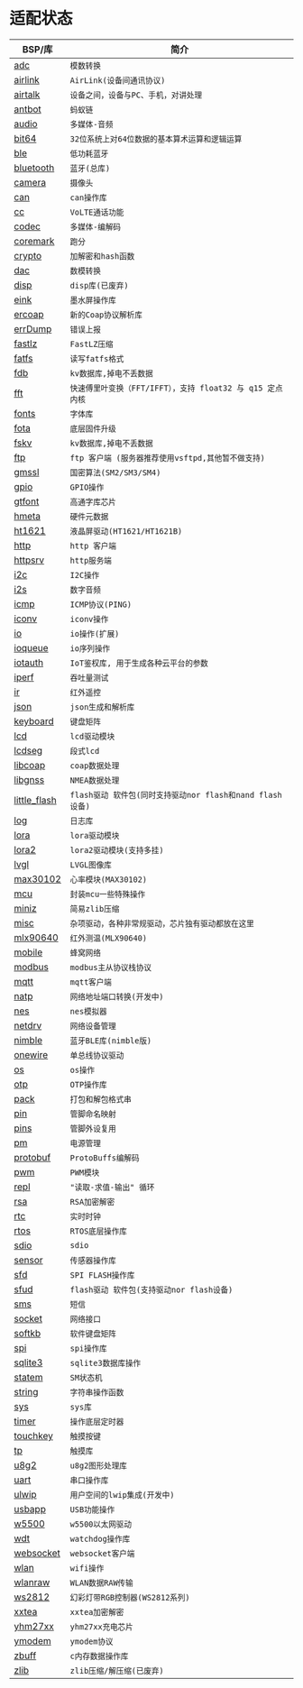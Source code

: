 # 适配状态

|BSP/库|简介|
|---|---|
|[adc](adc.md)|`模数转换`|
|[airlink](airlink.md)|`AirLink(设备间通讯协议)`|
|[airtalk](airtalk.md)|`设备之间，设备与PC、手机，对讲处理`|
|[antbot](antbot.md)|`蚂蚁链`|
|[audio](audio.md)|`多媒体-音频`|
|[bit64](bit64.md)|`32位系统上对64位数据的基本算术运算和逻辑运算`|
|[ble](ble.md)|`低功耗蓝牙`|
|[bluetooth](bluetooth.md)|`蓝牙(总库)`|
|[camera](camera.md)|`摄像头`|
|[can](can.md)|`can操作库`|
|[cc](cc.md)|`VoLTE通话功能`|
|[codec](codec.md)|`多媒体-编解码`|
|[coremark](coremark.md)|`跑分`|
|[crypto](crypto.md)|`加解密和hash函数`|
|[dac](dac.md)|`数模转换`|
|[disp](disp.md)|`disp库(已废弃)`|
|[eink](eink.md)|`墨水屏操作库`|
|[ercoap](ercoap.md)|`新的Coap协议解析库`|
|[errDump](errDump.md)|`错误上报`|
|[fastlz](fastlz.md)|`FastLZ压缩`|
|[fatfs](fatfs.md)|`读写fatfs格式`|
|[fdb](fdb.md)|`kv数据库,掉电不丢数据`|
|[fft](fft.md)|`快速傅里叶变换（FFT/IFFT），支持 float32 与 q15 定点内核`|
|[fonts](fonts.md)|`字体库`|
|[fota](fota.md)|`底层固件升级`|
|[fskv](fskv.md)|`kv数据库,掉电不丢数据`|
|[ftp](ftp.md)|`ftp 客户端 (服务器推荐使用vsftpd,其他暂不做支持)`|
|[gmssl](gmssl.md)|`国密算法(SM2/SM3/SM4)`|
|[gpio](gpio.md)|`GPIO操作`|
|[gtfont](gtfont.md)|`高通字库芯片`|
|[hmeta](hmeta.md)|`硬件元数据`|
|[ht1621](ht1621.md)|`液晶屏驱动(HT1621/HT1621B)`|
|[http](http.md)|`http 客户端`|
|[httpsrv](httpsrv.md)|`http服务端`|
|[i2c](i2c.md)|`I2C操作`|
|[i2s](i2s.md)|`数字音频`|
|[icmp](icmp.md)|`ICMP协议(PING)`|
|[iconv](iconv.md)|`iconv操作`|
|[io](io.md)|`io操作(扩展)`|
|[ioqueue](ioqueue.md)|`io序列操作`|
|[iotauth](iotauth.md)|`IoT鉴权库, 用于生成各种云平台的参数`|
|[iperf](iperf.md)|`吞吐量测试`|
|[ir](ir.md)|`红外遥控`|
|[json](json.md)|`json生成和解析库`|
|[keyboard](keyboard.md)|`键盘矩阵`|
|[lcd](lcd.md)|`lcd驱动模块`|
|[lcdseg](lcdseg.md)|`段式lcd`|
|[libcoap](libcoap.md)|`coap数据处理`|
|[libgnss](libgnss.md)|`NMEA数据处理`|
|[little_flash](little_flash.md)|`flash驱动 软件包(同时支持驱动nor flash和nand flash设备)`|
|[log](log.md)|`日志库`|
|[lora](lora.md)|`lora驱动模块`|
|[lora2](lora2.md)|`lora2驱动模块(支持多挂)`|
|[lvgl](lvgl.md)|`LVGL图像库`|
|[max30102](max30102.md)|`心率模块(MAX30102)`|
|[mcu](mcu.md)|`封装mcu一些特殊操作`|
|[miniz](miniz.md)|`简易zlib压缩`|
|[misc](misc.md)|`杂项驱动，各种非常规驱动，芯片独有驱动都放在这里`|
|[mlx90640](mlx90640.md)|`红外测温(MLX90640)`|
|[mobile](mobile.md)|`蜂窝网络`|
|[modbus](modbus.md)|`modbus主从协议栈协议`|
|[mqtt](mqtt.md)|`mqtt客户端`|
|[natp](natp.md)|`网络地址端口转换(开发中)`|
|[nes](nes.md)|`nes模拟器`|
|[netdrv](netdrv.md)|`网络设备管理`|
|[nimble](nimble.md)|`蓝牙BLE库(nimble版)`|
|[onewire](onewire.md)|`单总线协议驱动`|
|[os](os.md)|`os操作`|
|[otp](otp.md)|`OTP操作库`|
|[pack](pack.md)|`打包和解包格式串`|
|[pin](pin.md)|`管脚命名映射`|
|[pins](pins.md)|`管脚外设复用`|
|[pm](pm.md)|`电源管理`|
|[protobuf](protobuf.md)|`ProtoBuffs编解码`|
|[pwm](pwm.md)|`PWM模块`|
|[repl](repl.md)|`"读取-求值-输出" 循环`|
|[rsa](rsa.md)|`RSA加密解密`|
|[rtc](rtc.md)|`实时时钟`|
|[rtos](rtos.md)|`RTOS底层操作库`|
|[sdio](sdio.md)|`sdio`|
|[sensor](sensor.md)|`传感器操作库`|
|[sfd](sfd.md)|`SPI FLASH操作库`|
|[sfud](sfud.md)|`flash驱动 软件包(支持驱动nor flash设备)`|
|[sms](sms.md)|`短信`|
|[socket](socket.md)|`网络接口`|
|[softkb](softkb.md)|`软件键盘矩阵`|
|[spi](spi.md)|`spi操作库`|
|[sqlite3](sqlite3.md)|`sqlite3数据库操作`|
|[statem](statem.md)|`SM状态机`|
|[string](string.md)|`字符串操作函数`|
|[sys](sys.md)|`sys库`|
|[timer](timer.md)|`操作底层定时器`|
|[touchkey](touchkey.md)|`触摸按键`|
|[tp](tp.md)|`触摸库`|
|[u8g2](u8g2.md)|`u8g2图形处理库`|
|[uart](uart.md)|`串口操作库`|
|[ulwip](ulwip.md)|`用户空间的lwip集成(开发中)`|
|[usbapp](usbapp.md)|`USB功能操作`|
|[w5500](w5500.md)|`w5500以太网驱动`|
|[wdt](wdt.md)|`watchdog操作库`|
|[websocket](websocket.md)|`websocket客户端`|
|[wlan](wlan.md)|`wifi操作`|
|[wlanraw](wlanraw.md)|`WLAN数据RAW传输`|
|[ws2812](ws2812.md)|`幻彩灯带RGB控制器(WS2812系列)`|
|[xxtea](xxtea.md)|`xxtea加密解密 `|
|[yhm27xx](yhm27xx.md)|`yhm27xx充电芯片`|
|[ymodem](ymodem.md)|`ymodem协议`|
|[zbuff](zbuff.md)|`c内存数据操作库`|
|[zlib](zlib.md)|`zlib压缩/解压缩(已废弃)`|
